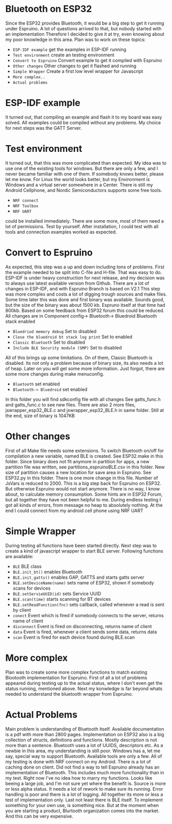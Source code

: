 # Bluetooth on ESP32
Since the ESP32 provides Bluetooth, it would be a big step to get it running under Espruino.
A lot of questions arrived to that, but nobody started with an implementation
Therefore I decided to give it at try, even knowing about my poor knowledge in this area.
Plan was to work on these topics:


* `ESP-IDF example` get the examples in ESP-IDF running
* `Test environment` create an testing environment
* `Convert to Espruino` Convert example to get it compiled with Espruino
* `Other changes` Other changes to get it flashed and running
* `Simple Wrapper` Create a first low level wrapper for Javascript
* `More complex..` 
* `Actual problems`

# ESP-IDF example
It turned out, that compiling an example and flash it to my board was easy solved.
All examples could be compiled without any problems. My choice for next steps was the GATT Server.

# Test environment
It turned out, that this was more complicated than expected. My idea was to use one of the existing tools for windows. But there are only a few, and I never became familiar with one of them. If somebody knows better, please let me know.
For Linux the world looks better, but my Environment is Windows and a virtual server somewhere in a Center.
There is still my Android Cellphone, and Nordic Semiconductors supports some free tools. 
* `NRF connect`
* `NRF Toolbox`
* `NRF UART`

could be installed immediately. There are some more, most of them need a lot of permissions. Test by yourself.
After installation, I could test with all tools and connection examples worked as expected.

# Convert to Espruino
As expected, this step was a up and down including tons of problems.
First the example needed to be split into C-file and H-file. That was easy to do.
ESP-IDF is under heavy construction for next release, and my decision was to always use latest available version from Github. There are a lot of changes in ESP-IDF, and with Espruino Branch is based on V2.1
This step was more complex and costs a lot of digging trough sources and make files.
Some time later this was done and first binary was available. Sounds good, but the size of the binary was about 1500 kb. Espruno itself at that time had 800kb.
Based on some feedback from ESP32 forum this could be reduced.
All changes are in Component config-> Bluetooth-> Bluedroid Bluetooth stack enabled
* `Bluedriod memory debug` Set to disabled
* `Close the bluedroid bt stack log print` Set to enabled
* `Classic Bluetooth` Set to disabled
* `Include BLE Security module (SMP)` Set to disabled

All of this brings up some limitations. On of them, Classic Bluetooth is disabled. Its not only a problem because of binary size, its also needs a lot of heap. Later on you will get some more information.
Just forgot, there are some more changes during make menuconfig.
* `Bluetooth` set enabled
* `Bluetooth-> Bluedroid` set enabled

In this folder you will find sdkconfig file with all changes
See gatts_func.h and gatts_func.c to see new files. There are also 2 more files, jswrapper_esp32_BLE.c and jswrapper_esp32_BLE.h in same folder.
Still at the end, size of binary is 1047KB

# Other changes
First of all Make file needs some extensions. To switch Bluetooth on/off for compilation a new variable, named BLE is created. See ESP32.make in this folder.
Since binary does not fit anymore in partition for apps, a new partition file was written, see partitions_espruinoBLE.csv in this folder.
New size of partition causes a new location for save area in Espruino. See ESP32.py in this folder. There is one more change in this file. Number of JsVars is reduced to 2000. This is a big step back for Espruino on ESP32. But otherwise Espruino would not start anymore.
There is no way, I know about, to calculate memory consumption. Some hints are in ESP32 Forum, but all together they have not been helpful to me. During endless testing I got all kinds of errors, from message no heap to absolutely nothing.
At the end I could connect from my android cell phone using NRF UART

# Simple Wrapper
During testing all functions have been started directly. Next step was to create a kind of javascript wrapper to start BLE server. Following functions are available:
* `BLE` BLE class
* `BLE.init_bt()` enables Bluetooth
* `BLE.init_gatts()` enables GAP, GATTS and starts gatts server
* `BLE.setDeviceName(name)` sets name of ESP32, shown if somebody scans for devices
* `BLE.setServieUUID(id)` sets Service UUID
* `BLE.scan(time)` starts scanning for BT devices
* `BLE.setReadFunction(fnc)` sets callback, called whenever a read is sent by client
* `conect` Event which is fired if somebody connects to the server, returns name of client
* `disconnect` Event is fired on disconnecting, returns name of client
* `data` Event is fired, whenever a client sends some data, returns data
* `scan` Event is fired for each device found during BLE.scan

# More complex
Plan was to create some more complex functions to match existing Blootooth implementation for Espruino. First of all a lot of problems appeared during testing up to the actual status, where I don't even get the status running, mentioned above.
Next my konwledge is far beyond whats needed to understand the bluetooth wrapper from Espruino.

# Actual Problems
Main problem is understanding of Bluetooth itself. Available documentation is a pdf with more than 2800 pages. Implementation on ESP32 also is a big collection of structs, definitions and functions. Mostly description is not more than a sentence.
Bluetooth uses a lot of UUIDS, descriptors etc. As a newbie in this area, my understanding is still poor.
Windows has a, let me say, special way to support Bluetooth. Available tools are only a few. All of my testing is done with NRF connect on my Android.
There is a lot of caching done on client. Did not find a way to tell
Espruino already has an implementation of Bluetooth. This includes much more functionality than in my test. Right now I've no idea how to marry my functions. Looks like beeing a large job, and I'm not sure yet where the benefit is.
Source is more or less alpha status. It needs a lot of rework to make sure its running. Error handling is poor and there is a lot of logging. All together its more or less a test of implementation only.
Last not least there is BLE itself. To implement something for your own use, is something nice. But at the moment when you are starting a product, Blurtooth organization comes into the market. And this can be very expensive.
